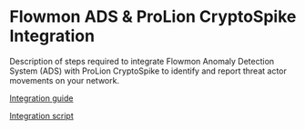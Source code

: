 # Flowmon ADS & ProLion CryptoSpike Integration

Description of steps required to integrate Flowmon Anomaly Detection System (ADS) with ProLion CryptoSpike to identify and report threat actor movements on your network.

[Integration guide](/ProLion/ADS-ProLion-CryptoSpike-API-integration.pdf)

[Integration script](/ProLion/cryptospike-block-user.py)
